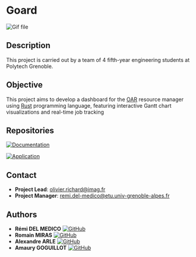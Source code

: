 # Goard

![Gif file](https://github.com/info5-groupe-9-dashboard-rust/.github/blob/main/profile/goard.gif)

## Description
This project is carried out by a team of 4 fifth-year engineering students at Polytech Grenoble.

## Objective
This project aims to develop a dashboard for the [OAR](https://oar.imag.fr/) resource manager using [Rust](https://www.rust-lang.org/) programming language, featuring interactive Gantt chart visualizations and real-time job tracking

## Repositories

[![Documentation](https://img.shields.io/badge/Documentation-blue)](https://github.com/info5-groupe-9-dashboard-rust/docs)

[![Application](https://img.shields.io/badge/Application-green)](https://github.com/info5-groupe-9-dashboard-rust/app)

## Contact
- **Project Lead**: olivier.richard@imag.fr
- **Project Manager**: remi.del-medico@etu.univ-grenoble-alpes.fr

## Authors
- **Rémi DEL MEDICO** [![GitHub](https://img.shields.io/badge/GitHub-RDel--Medico-lightgrey)](https://github.com/RDel-Medico)
- **Romain MIRAS** [![GitHub](https://img.shields.io/badge/GitHub-RomainMIRAS-lightgrey)](https://github.com/RomainMIRAS)
- **Alexandre ARLE** [![GitHub](https://img.shields.io/badge/GitHub-arlealexandre-lightgrey)](https://github.com/arlealexandre)
- **Amaury GOGUILLOT** [![GitHub](https://img.shields.io/badge/GitHub-Amaurax-lightgrey)](https://github.com/Amaurax)

